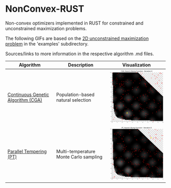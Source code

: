 # NonConvex-RUST
Non-convex optimizers implemented in RUST for constrained and unconstrained maximization problems. 

The following GIFs are based on the [2D unconstrained maximization problem](./examples/test_function.md) in the 'examples' subdirectory.

Sources/links to more information in the respective algorithm .md files.

| Algorithm | Description | Visualization |
|-----------|-------------|---------------|
| [Continuous Genetic Algorithm (CGA)](./src/continous_ga/CGA.md) | Population-based natural selection | <img src="./examples/cga_kbf.gif" width="300" alt="CGA Example"> |
| [Parallel Tempering (PT)](./src/parallel_tempering/PT.md) | Multi-temperature Monte Carlo sampling | <img src="./examples/pt_kbf.gif" width="300" alt="PT Example"> |

